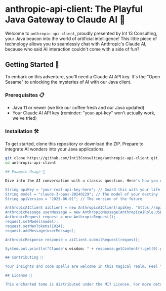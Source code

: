 # anthropic-api-client: The Playful Java Gateway to Claude AI 🤖

Welcome to `anthropic-api-client`, proudly presented by Int 13 Consulting, your Java beacon into the world of artificial intelligence! This little piece of technology allows you to seamlessly chat with Anthropic's Claude AI, because who said AI interaction couldn't come with a side of fun?

## Getting Started 🚀

To embark on this adventure, you'll need a Claude AI API key. It's the "Open Sesame" to unlocking the mysteries of AI with our Java client.

### Prerequisites 📋

- Java 11 or newer (we like our coffee fresh and our Java updated)
- Your Claude AI API key (reminder: "your-api-key" won't actually work, we've tried)

### Installation 🛠

To get started, clone this repository or download the ZIP. Prepare to integrate AI wonders into your Java applications.

```bash
git clone https://github.com/Int13Consulting/anthropic-api-client.git
cd anthropic-api-client

## Example Usage 📝

Dive into the AI conversation with a classic question. Here's how you can ask Claude about starting a business, leveraging our intuitive Java client:

String apiKey = "your-real-api-key-here"; // Guard this with your life!
String model = "claude-3-opus-20240229"; // The model of your destiny
String apiVersion = "2023-06-01"; // The version of the future

AnthropicAIClient aiClient = new AnthropicAIClient(apiKey, "https://api.anthropic.com", apiVersion);
AnthropicMessage userMessage = new AnthropicMessage(AnthropicAIRole.USER, "How do I start a business?");
AnthropicRequest request = new AnthropicRequest();
request.setModel(model);
request.setMaxTokens(1024);
request.addMessage(userMessage);

AnthropicResponse response = aiClient.submitRequest(request);

System.out.println("Claude's wisdom: " + response.getContent().get(0).getText());

## Contributing 🤝

Your insights and code spells are welcome in this magical realm. Feel free to dive into our issues page for your first quest.

## License 📜

This enchanted tome is distributed under the MIT License. For more details, wave your wand over the LICENSE file.
